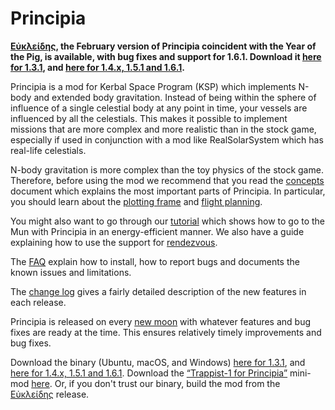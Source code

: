 # Principia

**[Εὐκλείδης](https://github.com/mockingbirdnest/Principia/wiki/Change-Log#%CE%95%E1%BD%90%CE%BA%CE%BB%CE%B5%CE%AF%CE%B4%CE%B7%CF%82), the February version of Principia coincident with the Year of the Pig, is available, with bug fixes and support for 1.6.1.  Download it [here for 1.3.1](https://bit.ly/2BdgfDd), and [here for 1.4.x, 1.5.1 and 1.6.1](https://bit.ly/2CWdvdo).**

Principia is a mod for Kerbal Space Program (KSP) which implements N-body and extended body gravitation.  Instead of being within the sphere of influence of a single celestial body at any point in time, your vessels are influenced by all the celestials.  This makes it possible to implement missions that are more complex and more realistic than in the stock game, especially if used in conjunction with a mod like RealSolarSystem which has real-life celestials.

N-body gravitation is more complex than the toy physics of the stock game.  Therefore, before using the mod we recommend that you read the [concepts](https://github.com/mockingbirdnest/Principia/wiki/Concepts) document which explains the most important parts of Principia.  In particular, you should learn about the [plotting frame](https://github.com/mockingbirdnest/Principia/wiki/Concepts#plotting-frame) and [flight planning](https://github.com/mockingbirdnest/Principia/wiki/Concepts#flight-planning).

You might also want to go through our
[tutorial](https://github.com/mockingbirdnest/Principia/wiki/A-guide-to-going-to-the-Mun-with-Principia) which shows how 
to go to the Mun with Principia in an energy-efficient manner.  We also have a guide explaining how to use the support for [rendezvous](https://github.com/mockingbirdnest/Principia/wiki/A-guide-to-performing-low-orbit-rendezvous).

The [FAQ](https://github.com/mockingbirdnest/Principia/wiki/Installing,-reporting-bugs,-and-frequently-asked-questions) explain how to install, how to report bugs and documents the known issues and limitations.

The [change log](https://github.com/mockingbirdnest/Principia/wiki/Change-Log) gives a fairly detailed description of the new features in each release.

Principia is released on every [new moon](https://en.wikipedia.org/wiki/New_moon) with whatever features and bug fixes are ready at the time.  This ensures relatively timely improvements and bug fixes.

Download the binary (Ubuntu, macOS, and Windows) [here for 1.3.1](https://bit.ly/2BdgfDd), and [here for 1.4.x, 1.5.1 and 1.6.1](https://bit.ly/2CWdvdo).  Download the [“Trappist-1 for Principia”](https://github.com/mockingbirdnest/Principia/wiki/Installing,-reporting-bugs,-and-frequently-asked-questions#installing-trappist-1-for-principia) mini-mod [here](https://bit.ly/2RrjjkC).  Or, if you don't trust our binary, build the mod from the [Εὐκλείδης](https://github.com/mockingbirdnest/Principia/releases/tag/2019020421-Εὐκλείδης) release.
